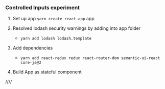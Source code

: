 ### Controlled Inputs experiment

1) Set up app `yarn create react-app` app
2) Resolved lodash security warnings by adding into app folder

    - `yarn add lodash lodash.template`

3) Add dependencies
    - `yarn add react-redux redux react-router-dom semantic-ui-react core-js@3` 


4) Build App as stateful component

////
